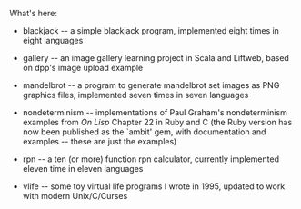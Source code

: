 What's here:

* blackjack -- a simple blackjack program, implemented eight times in eight
  languages

* gallery -- an image gallery learning project in Scala and Liftweb, based
  on dpp's image upload example

* mandelbrot -- a program to generate mandelbrot set images as PNG graphics
  files, implemented seven times in seven languages

* nondeterminism -- implementations of Paul Graham's nondeterminism examples
  from _On Lisp_ Chapter 22 in Ruby and C (the Ruby version has now been
  published as the `ambit' gem, with documentation and examples -- these are
  just the examples)

* rpn -- a ten (or more) function rpn calculator, currently implemented eleven
  time in eleven languages

* vlife -- some toy virtual life programs I wrote in 1995, updated to work
  with modern Unix/C/Curses
